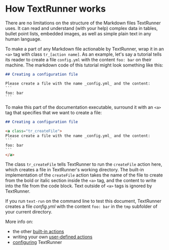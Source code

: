 # How TextRunner works

There are no limitations on the structure of the Markdown files TextRunner uses.
It can read and understand (with your help)
complex data in tables, bullet point lists, embedded images,
as well as simple plain text in any human language.

To make a part of any Markdown file actionable by TextRunner,
wrap it in an `<a>` tag with class `tr_[action name]`.
As an example,
let's say a tutorial tells its reader to create a file `config.yml`
with the content `foo: bar` on their machine.
The markdown code of this tutorial might look something like this:

```markdown
## Creating a configuration file

Please create a file with the name _config.yml_ and the content:
`​``
foo: bar
`​``
```

To make this part of the documentation executable,
surround it with an `<a>` tag that specifies that we want to create a file:

<a class="tr_runMarkdownInTextrun">

```markdown
## Creating a configuration file

<a class="tr_createFile">
Please create a file with the name _config.yml_ and the content:
`​``
foo: bar
`​``
</a>
```

</a>

The class `tr_createFile` tells TextRunner to run the `createFile` action here,
which creates a file in TextRunner's working directory.
The built-in implementation of the `createFile` action
takes the name of the file to create
from the bold or italic section inside the `<a>` tag,
and the content to write into the file from the code block.
Text outside of `<a>` tags is ignored by TextRunner.

If you run `text-run` on the command line to test this document,
TextRunner creates a file <a class="tr_verifyWorkspaceFileContent">_config.yml_
with the content `foo: bar`</a> in the `tmp` subfolder of your current directory.

More info on:
- the other [built-in actions](built-in-actions.md)
- writing your own [user-defined actions](user-defined-actions.md)
- [configuring](configuration.md) TextRunner
